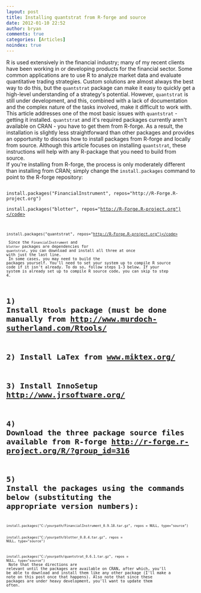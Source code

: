 ```yaml
---
layout: post
title: Installing quantstrat from R-forge and source
date: 2012-01-10 22:52
author: bryan
comments: true
categories: [Articles]
noindex: true
---
```



R is used extensively in the financial industry; many of my recent clients have been working in or developing products for the financial sector. Some common applications are to use R to analyze market data and evaluate quantitative trading strategies. Custom solutions are almost always the best way to do this, but the <code>quantstrat</code> package can make it easy to quickly get a high-level understanding of a strategy's potential. However, <code>quantstrat</code> is still under development, and this, combined with a lack of documentation and the complex nature of the tasks involved, make it difficult to work with. This article addresses one of the most basic issues with <code>quantstrat</code> - getting it installed. <code>quantstrat</code> and it's required packages currently aren't available on CRAN - you have to get them from R-forge. As a result, the installation is slightly less straightforward than other packages and provides an opportunity to discuss how to install packages from R-forge and locally from source. Although this article focuses on installing <code>quantstrat</code>, these instructions will help with any R-package that you need to build from source.
</br>
If you're installing from R-forge, the process is only moderately different than installing from CRAN; simply change the <code>install.packages</code> command to point to the R-forge repository:

<code>
install.packages("FinancialInstrument", repos="http://R-Forge.R-project.org")</code>

<code>install.packages("blotter", repos="http://R-Forge.R-project.org")</code>

<code>install.packages("quantstrat", repos="http://R-Forge.R-project.org")</code>
</br>
Since the <code>FinancialInstrument</code> and <code>blotter</code> packages are dependencies for <code>quantstrat</code>, you can download and install all three at once with just the last line.
</br>
In some cases, you may need to build the packages yourself. You'll need to set your system up to compile R source code if it isn't already. To do so, follow steps 1-3 below. If your system is already set up to compile R source code, you can skip to step 4.
</br>
# 1) Install <code>Rtools</code> package (must be done manually from http://www.murdoch-sutherland.com/Rtools/

# 2) Install LaTex from www.miktex.org/

# 3) Install InnoSetup http://www.jrsoftware.org/

# 4) Download the three package source files available from R-forge http://r-forge.r-project.org/R/?group_id=316

# 5) Install the packages using the commands below (substituting the appropriate version numbers):

<code>
install.packages("C:/yourpath/FinancialInstrument_0.9.18.tar.gz", repos = NULL, type="source")</code>

<code>install.packages("C:/yourpath/blotter_0.8.4.tar.gz", repos = NULL, type="source")</code>

<code>install.packages("C:/yourpath/quantstrat_0.6.1.tar.gz", repos = NULL, type="source")</code>
</br>
Note that these directions are relevant until the packages are available on CRAN, after which, you'll be able to download and install them like any other package (I'll make a note on this post once that happens). Also note that since these packages are under heavy development, you'll want to update them often.



<br />

